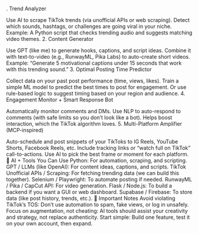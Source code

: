 . Trend Analyzer

Use AI to scrape TikTok trends (via unofficial APIs or web scraping).
Detect which sounds, hashtags, or challenges are going viral in your niche.
Example: A Python script that checks trending audio and suggests matching video themes.
2. Content Generator

Use GPT (like me) to generate hooks, captions, and script ideas.
Combine it with text-to-video (e.g., RunwayML, Pika Labs) to auto-create short videos.
Example: “Generate 5 motivational captions under 15 seconds that work with this trending sound.”
3. Optimal Posting Time Predictor

Collect data on your past post performance (time, views, likes).
Train a simple ML model to predict the best times to post for engagement.
Or use rule-based logic to suggest timing based on your region and audience.
4. Engagement Monitor + Smart Response Bot

Automatically monitor comments and DMs.
Use NLP to auto-respond to comments (with safe limits so you don’t look like a bot).
Helps boost interaction, which the TikTok algorithm loves.
5. Multi-Platform Amplifier (MCP-inspired)

Auto-schedule and post snippets of your TikToks to IG Reels, YouTube Shorts, Facebook Reels, etc.
Include tracking links or “watch full on TikTok” call-to-actions.
Use AI to pick the best frame or moment for each platform.
🧠 AI + Tools You Can Use
Python: For automation, scraping, and scripting.
GPT / LLMs (like OpenAI): For content ideas, captions, and scripts.
TikTok Unofficial APIs / Scraping: For fetching trending data (we can build this together).
Selenium / Playwright: To automate posting if needed.
RunwayML / Pika / CapCut API: For video generation.
Flask / Node.js: To build a backend if you want a GUI or web dashboard.
Supabase / Firebase: To store data (like post history, trends, etc.).
🚨 Important Notes
Avoid violating TikTok’s TOS: Don’t use automation to spam, fake views, or log in unsafely.
Focus on augmentation, not cheating: AI tools should assist your creativity and strategy, not replace authenticity.
Start simple: Build one feature, test it on your own account, then expand.
